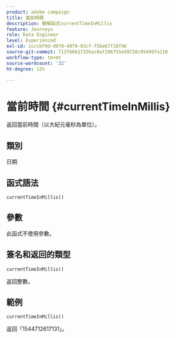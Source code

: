 ```yaml
---
product: adobe campaign
title: 當前時間
description: 瞭解函式currentTimeInMillis
feature: Journeys
role: Data Engineer
level: Experienced
exl-id: 1cccbf9d-d078-4979-83cf-f5be67f28f46
source-git-commit: 712f66b2715bac0af206755e59728c95499fa110
workflow-type: tm+mt
source-wordcount: '32'
ht-degree: 12%

---
```


# 當前時間 {#currentTimeInMillis}

返回當前時間（以大紀元毫秒為單位）。

## 類別

日期

## 函式語法

`currentTimeInMillis()`

## 參數

此函式不使用參數。

## 簽名和返回的類型

`currentTimeInMillis()`

返回整數。

## 範例

`currentTimeInMillis()`

返回「1544712617131」。
